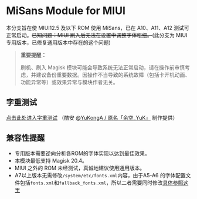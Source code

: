 # MiSans Module for MIUI
本分支旨在使 MIUI12.5 及以下 ROM 使用 MiSans，已在 A10、A11、A12 测试可正常启动。~~已知问题：MIUI 刷入后无法在设置中调整字体粗细。~~(此分支为 MIUI 专用版本，已修复通用版本中存在的这个问题)

> **重要提醒：**
>
> 刷机、刷入 Magisk 模块可能会导致系统无法正常启动，请在操作前审慎考虑，并建议备份重要数据。因操作不当导致的系统故障（包括卡开机动画、功能异常等）或效果异常与模块作者无关。

## 字重测试
[点击此处进入字重测试](https://font.yukonga.top/) （酷安 [@YuKongA / 原名「余空_YuK」](https://www.coolapk.com/u/680367) 制作提供）

## 兼容性提醒
 - 专用版本需要逆向分析各ROM的字体实现以达到最佳效果。
 - 本模块最低支持 Magisk 20.4。
 - MIUI 之外的 ROM 未经测试，真诚地建议使用通用版本。
 - A7以上版本无需修改`/system/etc/fonts.xml`内容，由于A5-A6 的字体配置文件包括`fonts.xml`和`fallback_fonts.xml`，所以二者需要同时修改[具体参照这里](https://www.daogebangong.com/zh/articles/detail/Tutorial%20deeply%20interprets%20the%20Android%20font%20mechanism%20and%20handles%20font%20replacement%20and%20thickness%20classification%20for%20Android%20phones.html)

